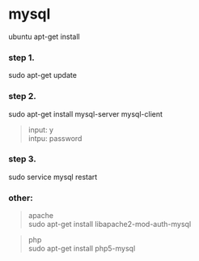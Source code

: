 # mysql
ubuntu apt-get install

### step 1.
sudo apt-get update

### step 2.
sudo apt-get install mysql-server mysql-client

> input: y  
> intpu: password

### step 3.
sudo service mysql restart


### other:
> apache  
sudo apt-get install libapache2-mod-auth-mysql

>  php  
sudo apt-get install php5-mysql

